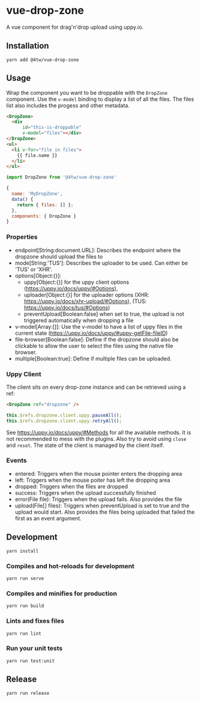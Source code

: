 # vue-drop-zone

A vue component for drag'n'drop upload using uppy.io.

## Installation

```
yarn add @4tw/vue-drop-zone
```

## Usage

Wrap the component you want to be droppable with the `DropZone` component.
Use the `v-model` binding to display a list of all the files.
The files list also includes the progess and other metadata.

``` html
<DropZone>
  <div
      id="this-is-droppable"
      v-model="files"></div>
</DropZone>
<ul>
  <li v-for="file in files">
    {{ file.name }}
  </li>
</ul>
```

``` javascript
import DropZone from '@4tw/vue-drop-zone'

{
  name: 'MyDropZone',
  data() {
    return { files: [] };
  },
  components: { DropZone }
}
```

### Properties

- endpoint[String:document.URL]: Describes the endpoint where the dropzone should upload the files to
- mode[String:'TUS']: Describes the uploader to be used. Can either be 'TUS' or 'XHR'.
- options[Object:{}]:
  - uppy[Object:{}] for the uppy client options (https://uppy.io/docs/uppy/#Options),
  - uploader[Object:{}] for the uploader options (XHR: https://uppy.io/docs/xhr-upload/#Options), (TUS: https://uppy.io/docs/tus/#Options)
  - preventUpload[Boolean:false] when set to true, the upload is not triggered automatically when dropping a file
- v-model[Array:[]]: Use the v-model to have a list of uppy files in the current state (https://uppy.io/docs/uppy/#uppy-getFile-fileID)
- file-browser[Boolean:false]: Define if the dropzone should also be clickable to allow the user
to select the files using the native file browser.
- multiple[Boolean:true]: Define if multiple files can be uploaded.

### Uppy Client

The client sits on every drop-zone instance and can be retrieved using a ref:

``` html
<DropZone ref="dropzone" />
```

``` javascript
this.$refs.dropzone.client.uppy.pauseAll();
this.$refs.dropzone.client.uppy.retryAll();
```

See https://uppy.io/docs/uppy/#Methods for all the available methods.
It is not recommended to mess with the plugins.
Also try to avoid using `close` and `reset`. The state of the client is managed
by the client itself.

### Events

- entered: Triggers when the mouse pointer enters the dropping area
- left: Triggers when the mouse poiter has left the dropping area
- dropped: Triggers when the files are dropped
- success: Triggers when the upload successfully finished
- error(File file): Triggers when the upload fails. Also provides the file
- upload(File[] files): Triggers when preventUpload is set to true and the upload would start. Also provides the files being uploaded
that failed the first as an event argument.

## Development
```
yarn install
```

### Compiles and hot-reloads for development
```
yarn run serve
```

### Compiles and minifies for production
```
yarn run build
```

### Lints and fixes files
```
yarn run lint
```

### Run your unit tests
```
yarn run test:unit
```

## Release

```
yarn run release
```
